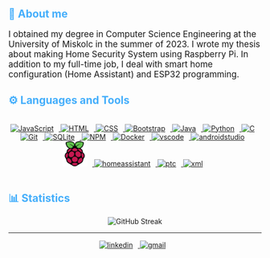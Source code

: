 <h2 style="color: #44AEFB">👋 About me</h2>
<p style="text-align: margin: 0 50px; font-size: 17px;" >
I obtained my degree in Computer Science Engineering at the University of Miskolc in the summer of 2023. I wrote my thesis about making Home Security System using Raspberry Pi.
In addition to my full-time job, I deal with smart home configuration (Home Assistant) and ESP32 programming. 
<br>
<!-- Languages and Tools -->
<h2 style="color: #44AEFB">⚙️ Languages and Tools</h2>
<br>

<!-- Icons Resources -->
<!-- https://devicon.dev/ -->
<!-- https://cdn.jsdelivr.net/npm/simple-icons@v3/icons/ -->

<div align="center">
  <a href="https://developer.mozilla.org/en-US/docs/Web/JavaScript" target="_blank" rel="noreferrer">
      <img  alt="JavaScript" height="50px" style="padding-right:10px;" src="https://cdn.jsdelivr.net/gh/devicons/devicon/icons/javascript/javascript-plain.svg"/>
  </a>
  <a href="https://developer.mozilla.org/en-US/docs/Web/HTML" target="_blank" rel="noreferrer">
      <img  alt="HTML" height="50px" style="padding-right:10px;" src="https://cdn.jsdelivr.net/gh/devicons/devicon/icons/html5/html5-original.svg"/>
  </a>
  <a href="https://developer.mozilla.org/en-US/docs/Web/CSS" target="_blank" rel="noreferrer">
      <img  alt="CSS" height="50px" style="padding-right:10px;" src="https://cdn.jsdelivr.net/gh/devicons/devicon/icons/css3/css3-original.svg"/>
  </a>
  <a href="https://getbootstrap.com/" target="_blank" rel="noreferrer">
      <img  alt="Bootstrap" height="50px" style="padding-right:10px;" src="https://cdn.jsdelivr.net/gh/devicons/devicon/icons/bootstrap/bootstrap-original.svg"/>
  </a>
  <a href="https://www.java.com/en/" target="_blank" rel="noreferrer">
      <img  alt="Java" height="50px" style="padding-right:10px;" src="https://cdn.jsdelivr.net/gh/devicons/devicon/icons/java/java-original.svg"/>
  </a>    
  <a href="https://www.python.org/" target="_blank" rel="noreferrer">
      <img  alt="Python" height="50px" style="padding-right:10px;" src="https://cdn.jsdelivr.net/gh/devicons/devicon/icons/python/python-original.svg"/>
  </a>
  <a href="https://www.cprogramming.com/" target="_blank" rel="noreferrer">
      <img  alt="C" height="50px" style="padding-right:10px;" src="https://cdn.jsdelivr.net/gh/devicons/devicon/icons/c/c-original.svg"/>
  </a>
  <a href="https://git-scm.com/" target="_blank" rel="noreferrer">
      <img  alt="Git" height="50px" style="padding-right:10px;" src="https://cdn.jsdelivr.net/gh/devicons/devicon/icons/git/git-original.svg"/>
  </a>
  <a href="https://www.sqlite.org/index.html" target="_blank" rel="noreferrer">
      <img  alt="SQLite" height="50px" style="padding-right:10px;" src="https://cdn.jsdelivr.net/gh/devicons/devicon/icons/sqlite/sqlite-original.svg"/>
  </a>
  <a href="https://www.npmjs.com/" target="_blank" rel="noreferrer">
      <img  alt="NPM" height="50px" style="padding-right:10px;" src="https://cdn.jsdelivr.net/gh/devicons/devicon/icons/npm/npm-original-wordmark.svg"/>
  </a>
  <a href="https://www.docker.com/" target="_blank" rel="noreferrer">
      <img  alt="Docker" height="50px" style="padding-right:10px;" src="https://cdn.jsdelivr.net/gh/devicons/devicon/icons/docker/docker-plain-wordmark.svg"/>
  </a>
  <a href="https://code.visualstudio.com/" target="_blank" rel="noreferrer">
      <img  alt="vscode" height="50px" style="padding-right:10px;"src="https://cdn.jsdelivr.net/gh/devicons/devicon/icons/vscode/vscode-original.svg"/>
  </a>
  <a href="https://developer.android.com/studio" target="_blank" rel="noreferrer">
      <img  alt="androidstudio" height="50px" style="padding-right:10px;"src="https://www.svgrepo.com/show/305701/androidstudio.svg"/>
  </a>
    <a href="https://www.raspberrypi.com/" target="_blank" rel="noreferrer">
      <img  alt="vscode" height="50px" style="padding-right:10px;"src="https://raw.githubusercontent.com/devicons/devicon/1119b9f84c0290e0f0b38982099a2bd027a48bf1/icons/raspberrypi/raspberrypi-original.svg"/>
  </a>
    <a href="https://www.home-assistant.io/" target="_blank" rel="noreferrer">
      <img  alt="homeassistant" height="50px" style="padding-right:10px;"src="https://upload.wikimedia.org/wikipedia/commons/a/ab/New_Home_Assistant_logo.svg"/>
  </a>
  <a href="https://www.ptc.com/en/products/creo" target="_blank" rel="noreferrer">
      <img  alt="ptc" height="50px" style="padding-right:10px;"src="https://img.icons8.com/?size=512&id=nHO01oOdNoK4&format=png"/>
  </a>
  <a href="https://www.w3.org/standards/xml/core" target="_blank" rel="noreferrer">
      <img  alt="xml" height="50px" style="padding-right:10px;"src="https://www.svgrepo.com/show/56785/xml.svg"/>
  </a>
    
    
    
</div>
<br>

<!-- Statistics -->
<h2 style="color: #44AEFB">📊 Statistics</h2>
<!-- Begin Stats Cards -->
<!-- Resources:  -->
<!-- Github & Languages Stats: https://github.com/anuraghazra/github-readme-stats --> 
<!-- Streak Stats: https://github.com/denvercoder1/github-readme-streak-stats -->

<!-- Change the value after ?username= to your GitHub username. -->
<div class="stats" align="center">

<!--
![Márton Szalai's GitHub Stats](https://github-readme-stats.vercel.app/api?username=Milliamper&hide=stars&count_private=true&show_icons=true&theme=algolia&border_radius=20)
-->

![GitHub Streak](https://streak-stats.demolab.com?user=Milliamper&count_private=true&theme=algolia&border_radius=20)
<!-- ![Most Used Languages](https://github-readme-stats.vercel.app/api/top-langs/?username=KhaledBadranDev&show_icons=true&theme=algolia&border_radius=20) -->
    
<!-- compact programming languages layout
![Most Used Languages](https://github-readme-stats.vercel.app/api/top-langs/?username=Milliamper&layout=compact&show_icons=true&theme=algolia&border_radius=20)
</div>
<!--  End Stats Cards -->
---
<!-- Begin Footer -->
<!-- Icons Resources -->
<!-- https://devicon.dev/ -->
<div class="footer" align="center" style="margin:15px;">
    <a href="https://www.linkedin.com/in/m%C3%A1rton-szalai-6207021bb/" target="_blank">
        <img  style="margin:0 10px 10px 0;" src="https://www.svgrepo.com/show/448234/linkedin.svg" alt="linkedin" width="40px"/>
    </a>
    <a href="mailto:szalaimarci99@gmail.com" target="_blank">
        <img style="margin:0 10px 10px 0;" src="https://user-images.githubusercontent.com/78341798/194531383-ddb2b774-5bb9-491c-b601-4a4a7d9792fb.svg" alt="gmail" width="40px"/>
    </a>
</div>
<!-- End Footer -->

<!-- 
🔗 Links 🔗
- My Github Portfolio Page:
https://github.com/ProgrammingGym
- My Github README Code:
https://raw.githubusercontent.com/Pro...
- Youtube Cards:
https://github.com/DenverCoder1/githu...
- Youtube Buttons / Badges :
https://github.com/DenverCoder1/custo...
- Github & Languages Stats Cards:
https://github.com/anuraghazra/github...
- Streak Stats Card:
https://github.com/denvercoder1/githu...
- README Web App Generator 1:
https://rahuldkjain.github.io/gh-prof...
- README Web App Generator 2:
https://arturssmirnovs.github.io/gith...
- SVG Icons Resource1:
https://devicon.dev/
- SVG Icons Resource2:
https://cdn.jsdelivr.net/npm/simple-i...
- SVG Icons Resource3:
https://www.svgrepo.com/
-->
